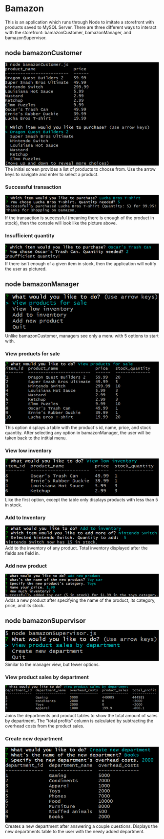 # Bamazon

This is an application which runs through Node to imitate a storefront with products saved to MySQL Server. There are three different ways to interact with the storefront: bamazonCustomer, bamazonManager, and bamazonSupervisor.

## node bamazonCustomer

![Image of initial customer view](https://github.com/Mrrwmix/Bamazon/blob/master/images/cust_initial_view.png?raw=true)
The initial screen provides a list of products to choose from. Use the arrow keys to navigate and enter to select a product.

### Successful transaction

![Image of successful transaction](https://github.com/Mrrwmix/Bamazon/blob/master/images/cust_successful.png?raw=true)
If the transaction is successful (meaning there is enough of the product in stock), then the console will look like the picture above.

### Insufficient quantity

![Image of insufficient quantity](https://github.com/Mrrwmix/Bamazon/blob/master/images/cust_insufficient.png?raw=true)
If there isn't enough of a given item in stock, then the application will notify the user as pictured.

## node bamazonManager

![Image of initial manager view](https://github.com/Mrrwmix/Bamazon/blob/master/images/mngr_init.png?raw=true)
Unlike bamazonCustomer, managers see only a menu with 5 options to start with.

### View products for sale

![Image of products for sale](https://github.com/Mrrwmix/Bamazon/blob/master/images/mngr_products.png?raw=true)
This option displays a table with the product's id, name, price, and stock quantity. After selecting any option in bamazonManager, the user will be taken back to the intitial menu.

### View low inventory

![Image of low inventory](https://github.com/Mrrwmix/Bamazon/blob/master/images/mngr_lowInventory.png?raw=true)
Like the first option, except the table only displays products with less than 5 in stock.

### Add to Inventory

![Image of add to inventory](https://github.com/Mrrwmix/Bamazon/blob/master/images/mngr_addInv.png?raw=true)
Add to the inventory of any product. Total inventory displayed after the fields are field in.

### Add new product

![Image of add new product](https://github.com/Mrrwmix/Bamazon/blob/master/images/mngr_newProduct.png?raw=true)
Adds a new product after specifying the name of the product, its category, price, and its stock.

## node bamazonSupervisor

![Image of initial supervisor view](https://github.com/Mrrwmix/Bamazon/blob/master/images/sup_init.png?raw=true)
Similar to the manager view, but fewer options.

### View product sales by department

![Image of view product sales by department](https://github.com/Mrrwmix/Bamazon/blob/master/images/sup_sales.png?raw=true)
Joins the departments and product tables to show the total amount of sales by department. The "total profits" column is calculated by subtracting the overhead costs from the product sales.

### Create new department

![Image of create new department](https://github.com/Mrrwmix/Bamazon/blob/master/images/sup_create.png?raw=true)
Creates a new department after answering a couple questions. Displays the new departments table to the user with the newly added department.
